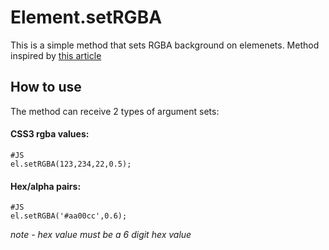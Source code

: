 Element.setRGBA
========
This is a simple method that sets RGBA background on elemenets. Method inspired by [this article](http://css-tricks.com/rgba-browser-support/)


How to use
----------
The method can receive 2 types of argument sets:

#### CSS3 rgba values:

    #JS
    el.setRGBA(123,234,22,0.5);
    

#### Hex/alpha pairs:

    #JS
    el.setRGBA('#aa00cc',0.6);

*note - hex value must be a 6 digit hex value*